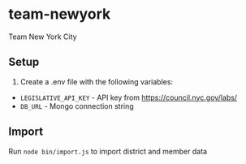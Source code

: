 # team-newyork

Team New York City

## Setup

1. Create a .env file with the following variables:

- `LEGISLATIVE_API_KEY` - API key from https://council.nyc.gov/labs/
- `DB_URL` - Mongo connection string

## Import

Run `node bin/import.js` to import district and member data